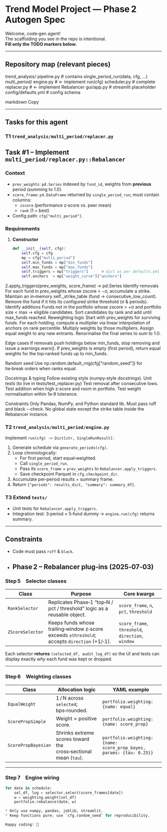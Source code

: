 # Trend Model Project — Phase 2 Autogen Spec

Welcome, code‑gen agent!  
The scaffolding you see in the repo is intentional.  
**Fill only the TODO markers below.**

---

## Repository map (relevant pieces)

trend_analysis/
pipeline.py # contains single_period_run(data, cfg, ...)
multi_period/
engine.py # ← implement run(cfg)
scheduler.py # complete
replacer.py # ← implement Rebalancer
gui/app.py # streamlit placeholder
config/defaults.yml # config schema

markdown
Copy

---

## Tasks for this agent

### T1 `trend_analysis/multi_period/replacer.py`
## Task #1 – Implement `multi_period/replacer.py::Rebalancer`

### Context
* `prev_weights`: `pd.Series` indexed by `fund_id`, weights from **previous** period (summing to 1.0).  
* `score_frame`: `pd.DataFrame` returned by `single_period_run`; must contain columns:  
  * `zscore` (performance z‑score vs. peer mean)  
  * `rank`   (1 = best)  
* Config path: `cfg["multi_period"]`.

### Requirements
1. **Constructor**
   ```python
   def __init__(self, cfg):
       self.cfg = cfg
       mp = cfg["multi_period"]
       self.min_funds = mp["min_funds"]
       self.max_funds = mp["max_funds"]
       self.triggers = mp["triggers"]      # dict as per defaults.yml
       self.anchors  = mp["weight_curve"]["anchors"]

2.apply_triggers(prev_weights, score_frame) → pd.Series
Identify removals
For each fund in prev_weights whose zscore < −σ, accumulate a strike.
Maintain an in‑memory self._strike_table (fund → consecutive_low_count).
Remove the fund if it hits its configured strike threshold (σ & periods).
Identify additions
Funds not in the portfolio whose zscore > +σ and portfolio size < max → eligible candidates.
Sort candidates by rank and add until max_funds reached.
Reweighting logic
Start with prev_weights for surviving funds.
For each holding, compute a multiplier via linear interpolation of anchors on rank percentile.
Multiply weights by those multipliers.
Assign equal weight to any new entrants.
Renormalise the final series to sum to 1.0.

Edge cases
If removals push holdings below min_funds, stop removing and issue a warnings.warn().
If prev_weights is empty (first period), return equal weights for the top‑ranked funds up to min_funds.

Random seed
Use np.random.default_rng(cfg["random_seed"]) for tie‑break orders when ranks equal.

Docstrings & typing
Follow existing style (numpy‑style docstrings).
Unit tests (to live in tests/test_replacer.py)
Test removal after consecutive lows.
Test addition when high z‑score and room in portfolio.
Test weight normalisation within 1e‑9 tolerance.

Constraints
Only Pandas, NumPy, and Python standard lib.
Must pass ruff and black --check.
No global state except the strike table inside the Rebalancer instance.

### T2 `trend_analysis/multi_period/engine.py`
Implement `run(cfg) -> Dict[str, SingleRunResult]`:

1. Generate schedule via `generate_periods(cfg)`.
2. Loop chronologically:
   * For first period, start equal‑weighted.
   * Call `single_period_run`.
   * Pass its `score_frame` + `prev_weights` to `Rebalancer.apply_triggers`.
   * Save checkpoint Parquet in `cfg.checkpoint_dir`.
3. Accumulate per‑period results + summary frame.
4. Return `{"periods": results_dict, "summary": summary_df}`.

### T3 Extend `tests/`
* Unit tests for `Rebalancer.apply_triggers`.
* Integration test: 3‑period × 5‑fund dummy → `engine.run(cfg)` returns summary.

---

## Constraints
* Code must pass `ruff` & `black`.

* ## Phase 2 – Rebalancer plug‑ins  (2025‑07‑03)

### Step 5 Selector classes
| Class | Purpose | Core kwargs |
|-------|---------|-------------|
| `RankSelector` | Replicates Phase‑1 “top‑N / pct / threshold” logic as a reusable object. | `score_frame`, `n`, `pct`, `threshold` |
| `ZScoreSelector` | Keeps funds whose trailing‑window z‑score exceeds `±threshold`; accepts `direction` (+1/‑1). | `score_frame`, `threshold`, `direction`, `window` |

Each selector **returns** `(selected_df, audit_log_df)` so the UI and tests can display exactly *why* each fund was kept or dropped.

---

### Step 6 Weighting classes
| Class | Allocation logic | YAML example |
|-------|------------------|--------------|
| `EqualWeight` | 1 / N across `selected`; bps‑rounded. | `portfolio.weighting: {name: equal}` |
| `ScorePropSimple` | Weight ∝ positive score. | `portfolio.weighting: {name: score_prop}` |
| `ScorePropBayesian` | Shrinks extreme scores toward the cross‑sectional mean (`tau`). | `portfolio.weighting: {name: score_prop_bayes, params: {tau: 0.25}}` |

---

### Step 7 Engine wiring

```python
for date in schedule:
    sel_df, log = selector.select(score_frames[date])
    w = weighting.weight(sel_df)
    portfolio.rebalance(date, w)

* Only use numpy, pandas, joblib, streamlit.
* Keep functions pure; use `cfg.random_seed` for reproducibility.

Happy coding! 🚀
